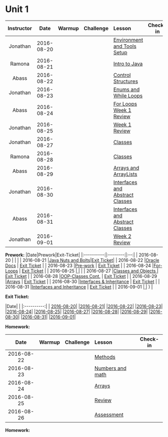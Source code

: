 # Unit 1

|Instructor |  Date      |Warmup|Challenge| Lesson |Check-in|
|:----------:|:----------:|:--------:|:--:|:--|:--:|
|Jonathan| 2016-08-20 ||| [Environment and Tools Setup](lessons/env-and-tools)||
|Ramona| 2016-08-21 ||| [Intro to Java](lessons/intro-to-java)||
|Abass| 2016-08-22 ||| [Control Structures](lessons/control-structures) ||
|Jonathan| 2016-08-23 ||| [Enums and While Loops](lessons/enums-while) ||
|Abass| 2016-08-24 ||| [For Loops](lessons/for-loops)<br>[Week 1 Review](lessons/week1-review)||
|Jonathan| 2016-08-25 ||| [Week 1 Review](lessons/week1-review)||
|Jonathan| 2016-08-27 ||| [Classes](lessons/classes-part1)||
|Ramona| 2016-08-28 ||| [Classes](lessons/classes-part2)||
|Abass| 2016-08-29 ||| [Arrays and ArrayLists](lessons/arrays-arraylists) ||
|Jonathan| 2016-08-30 ||| [Interfaces and Abstract Classes](lessons/interfaces-abstract-part1) ||
|Abass| 2016-08-31 ||| [Interfaces and Abstract Classes](lessons/interfaces-abstract-part2)||
|Jonathan| 2016-09-01 ||| [Week 2 Review](lessons/week2-review)||

**Prework:**
|Date|Prework|Exit-Ticket|
|:----------:|:--------:|:--:|
| 2016-08-20 |    |       |
| 2016-08-21 |[Java Nuts and Bolts](https://docs.oracle.com/javase/tutorial/java/nutsandbolts/index.html)|[Exit Ticket](#)|
| 2016-08-22 |[Oracle Docs](pre-work/08-22-2016-prework.md)    |    [Exit Ticket](#)    |
| 2016-08-23 |[Pre-work](pre-work/08-23-2016-prework.md)    |    [Exit Ticket](#)    |
| 2016-08-24 |[For-Loops]( https://docs.oracle.com/javase/tutorial/java/nutsandbolts/for.html)    |    [Exit Ticket](#)    |
| 2016-08-25 |[    ]( #)    |        |
| 2016-08-27 |[Classes and Objects    ](https://docs.oracle.com/javase/tutorial/java/javaOO/index.html)    |    [Exit Ticket](#)    |
| 2016-08-28 |[OOP-Classes Cont.](https://docs.oracle.com/javase/tutorial/java/javaOO/index.html)    |    [Exit Ticket](#)    |
| 2016-08-29 |[Arrays]( https://docs.oracle.com/javase/tutorial/java/nutsandbolts/arrays.html)    |    [Exit Ticket](#)    |
| 2016-08-30 |[Interfaces & Inheritance](https://docs.oracle.com/javase/tutorial/java/IandI/index.html)    |    [Exit Ticket](#)    |
| 2016-08-31 |[Interfaces and Inheritance](https://docs.oracle.com/javase/tutorial/java/IandI/index.html)    |    [Exit Ticket](#)    |
| 2016-09-01 |[    ]( #)    |    )    |



**Exit Ticket:**

|Date|  |
|:----------:|
| [2016-08-20](#)|
|[2016-08-21](#)|
|[2016-08-22](#)|
|[2016-08-23](https://docs.google.com/a/c4q.nyc/forms/d/1rWEIwPbYE_by4cZ9lR55XgBdCrTQ5WXTlTIumLangqg/edit)|
|[2016-08-24](#)|
|[2016-08-25](https://docs.google.com/a/c4q.nyc/forms/d/1on3XlIN13ebCltZLhFo2PvjIubcjT3jGiScM6xB_84Y/edit)|
|[2016-08-27](https://docs.google.com/a/c4q.nyc/forms/d/11COt3riU8L1ZDUDuL2CRAmkgfjZgD4mUwtboHTeqOew/edit)|
|[2016-08-28](#)|
|[2016-08-29](#)|
|[2016-08-30](https://docs.google.com/a/c4q.nyc/forms/d/10RM7gpoXMXl0-C-O8p3p6oE9LatKYOqHeet0pNk91yw/edit)|
|[2016-08-31](#)|
|[2016-09-01](#)|


**Homework:**

|  Date      |Warmup|Challenge| Lesson |Check-in|
|:----------:|:--------:|:--:|:--|:--:|
| 2016-08-22 ||| [Methods](lessons/functions-intro) ||
| 2016-08-23 ||| [Numbers and math](lessons/numbers-and-math) ||
| 2016-08-24 ||| [Arrays](lessons/arrays) ||
| 2016-08-25 ||| [Review](lessons/basic-java-review) ||
| 2016-08-26 ||| [Assessment]() | &nbsp; |

**Homework:**
